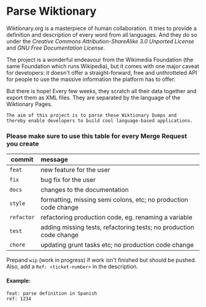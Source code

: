 # Parse Wiktionary

Wiktionary.org is a masterpiece of human collaboration. It tries to provide a definition and description of every word from all languages. And they do so under the _Creative Commons Attribution-ShareAlike 3.0 Unported License_ and _GNU Free Documentation License_.

The project is a wonderful endeavour from the Wikimedia Foundation (the same Foundation which runs Wikipedia), but it comes with one major caveat for developers: it doesn't offer a straight-forward, free and unthrotteled API for people to use the massive information the platform has to offer.

But there is hope! Every few weeks, they scratch all their data together and export them as XML files. They are separated by the language of the Wiktionary Pages.

```
The aim of this project is to parse these Wiktionary Dumps and 
thereby enable developers to build cool language-based applications.
```



### Please make sure to use this table for every Merge Request you create
| commit    | message                                                             | 
|-----------|:--------------------------------------------------------------------|
| `feat`    | new feature for the user                                            |
| `fix`     | bug fix for the user                                                |
| `docs`    | changes to the documentation                                        |
| `style`   | formatting, missing semi colons, etc; no production code change     |
| `refactor`| refactoring production code, eg. renaming a variable                |
| `test`    | adding missing tests, refactoring tests; no production code change  |
| `chore`   | updating grunt tasks etc; no production code change                 |

Prepand `wip` (work in progress) if work isn't finished but should be pushed. Also, add a `Ref: <ticket-number>` in the description.

#### Example:
```
feat: parse definition in Spanish
ref: 1234
```